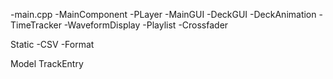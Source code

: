 -main.cpp
    -MainComponent
        -PLayer
        -MainGUI
            -DeckGUI
                -DeckAnimation
                -TimeTracker
                -WaveformDisplay
            -Playlist
            -Crossfader

Static 
-CSV
-Format

Model
TrackEntry